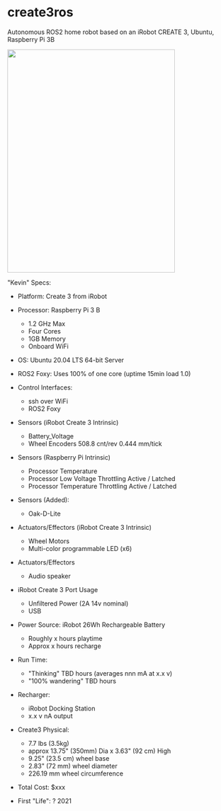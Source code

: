 # create3ros
Autonomous ROS2 home robot based on an iRobot CREATE 3, Ubuntu, Raspberry Pi 3B


<img src="https://github.com/slowrunner/create3ros/blob/main/Kevin.jpg" width="378" height="504" />


"Kevin" Specs:

- Platform: Create 3 from iRobot 

- Processor: Raspberry Pi 3 B
  * 1.2 GHz Max
  * Four Cores
  * 1GB Memory
  * Onboard WiFi

- OS: Ubuntu 20.04 LTS 64-bit Server
- ROS2 Foxy: Uses 100% of one core (uptime 15min load 1.0)
 
- Control Interfaces: 
  * ssh over WiFi
  * ROS2 Foxy 

- Sensors (iRobot Create 3 Intrinsic)
  * Battery_Voltage
  * Wheel Encoders 508.8 cnt/rev 0.444 mm/tick

- Sensors (Raspberry Pi Intrinsic)  
  * Processor Temperature 
  * Processor Low Voltage Throttling Active / Latched
  * Processor Temperature Throttling Active / Latched
  
- Sensors (Added):
  * Oak-D-Lite
  
- Actuators/Effectors (iRobot Create 3 Intrinsic)
  * Wheel Motors
  * Multi-color programmable LED (x6)

- Actuators/Effectors 
  * Audio speaker
  
- iRobot Create 3 Port Usage
  * Unfiltered Power (2A 14v nominal)
  * USB 

- Power Source: iRobot 26Wh Rechargeable Battery
  * Roughly x hours playtime
  * Approx x hours recharge 

- Run Time:  
  * "Thinking" TBD hours  (averages nnn mA at x.x v)
  * "100% wandering" TBD hours

- Recharger:  
  * iRobot Docking Station
  * x.x v nA output 

- Create3 Physical:
  * 7.7 lbs (3.5kg) 
  * approx 13.75" (350mm) Dia x 3.63" (92 cm) High 
  * 9.25" (23.5 cm) wheel base
  * 2.83" (72 mm) wheel diameter
  * 226.19 mm wheel circumference

- Total Cost: $xxx

- First "Life": ? 2021 
